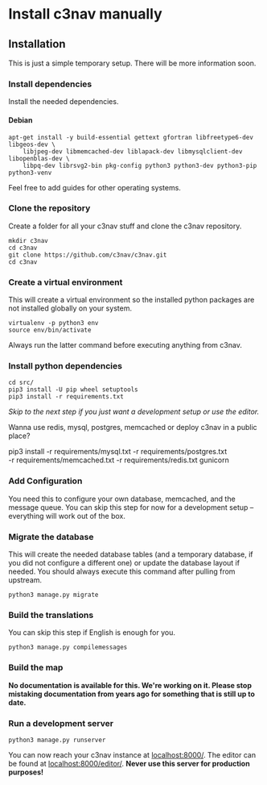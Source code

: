 # Install c3nav manually

## Installation

This is just a simple temporary setup. There will be more information soon.

### Install dependencies

Install the needed dependencies.

#### Debian

```
apt-get install -y build-essential gettext gfortran libfreetype6-dev libgeos-dev \
    libjpeg-dev libmemcached-dev liblapack-dev libmysqlclient-dev libopenblas-dev \
    libpq-dev librsvg2-bin pkg-config python3 python3-dev python3-pip python3-venv
```

Feel free to add guides for other operating systems.

### Clone the repository

Create a folder for all your c3nav stuff and clone the c3nav repository.

```
mkdir c3nav
cd c3nav
git clone https://github.com/c3nav/c3nav.git
cd c3nav
```

### Create a virtual environment

This will create a virtual environment so the installed python packages are not installed globally on your system.

```
virtualenv -p python3 env
source env/bin/activate
```

Always run the latter command before executing anything from c3nav.


### Install python dependencies

```
cd src/
pip3 install -U pip wheel setuptools
pip3 install -r requirements.txt
```

*Skip to the next step if you just want a development setup or use the editor.*

Wanna use redis, mysql, postgres, memcached or deploy c3nav in a public place?

pip3 install -r requirements/mysql.txt -r requirements/postgres.txt \
             -r requirements/memcached.txt -r requirements/redis.txt gunicorn

### Add Configuration

You need this to configure your own database, memcached, and the message queue. You can skip this step for now for a development setup – everything will work out of the box.

### Migrate the database

This will create the needed database tables (and a temporary database, if you did not configure a different one) or update the database layout if needed. You should always execute this command after pulling from upstream.

```
python3 manage.py migrate
```

### Build the translations

You can skip this step if English is enough for you.

```
python3 manage.py compilemessages
```

### Build the map

**No documentation is available for this. We're working on it. Please stop mistaking documentation from years ago for something that is still up to date.**

### Run a development server

```
python3 manage.py runserver
```

You can now reach your c3nav instance at [localhost:8000/](http://localhost:8000/). The editor can be found at [localhost:8000/editor/](http://localhost:8000/editor/). **Never use this server for production purposes!**

